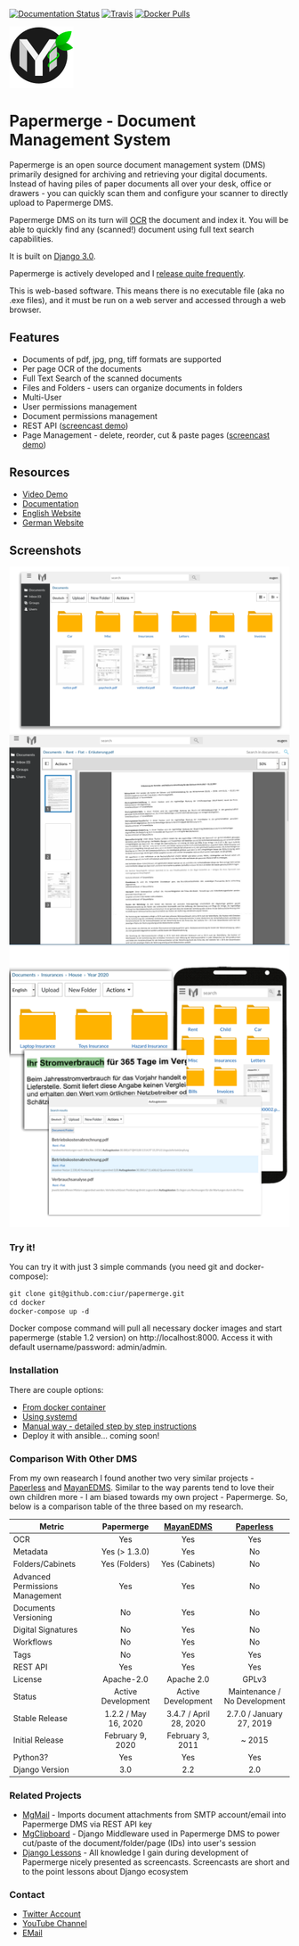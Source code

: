 [![Documentation Status](https://readthedocs.org/projects/papermerge/badge/?version=latest)](https://papermerge.readthedocs.io/en/latest/?badge=latest)
[![Travis](https://travis-ci.com/ciur/papermerge.svg?branch=master)](https://travis-ci.com/github/ciur/papermerge)
[![Docker Pulls](https://img.shields.io/docker/pulls/eugenci/papermerge)](https://hub.docker.com/r/eugenci/papermerge)

![Papermerge](./artwork/logo.png)

# Papermerge - Document Management System

Papermerge is an open source document management system (DMS) primarily
designed for archiving and retrieving your digital documents. Instead of
having piles of paper documents all over your desk, office or drawers - you
can quickly scan them and configure your scanner to directly upload to
Papermerge DMS.

Papermerge DMS on its turn will
[OCR](https://en.wikipedia.org/wiki/Optical_character_recognition) the
document and index it. You will be able to quickly find any (scanned!)
document using full text search capabilities.

It is built on [Django 3.0](https://www.djangoproject.com/).

Papermerge is actively developed and I [release quite frequently](https://github.com/ciur/papermerge/releases).

This is web-based software. This means there is no executable file (aka no
.exe files), and it must be run on a web server and accessed through a web
browser.

## Features
    
* Documents of pdf, jpg, png, tiff formats are supported
* Per page OCR of the documents
* Full Text Search of the scanned documents
* Files and Folders - users can organize documents in folders
* Multi-User
* User permissions management
* Document permissions management
* REST API ([screencast demo](https://vimeo.com/391436134))
* Page Management - delete, reorder, cut & paste pages ([screencast demo](https://www.youtube.com/watch?v=CRhUpPqCI64))

## Resources

 * [Video Demo](https://www.youtube.com/watch?v=U_x8fOhuMTI)
 * [Documentation](https://papermerge.readthedocs.io/)
 * [English Website](https://papermerge.com)
 * [German Website](https://papermerge.de)


## Screenshots

![Screenshot 01](./screenshots/screenshot01.png)
![Screenshot 02](./screenshots/screenshot02.png)
![Screenshot 03](./screenshots/screenshot03.png)

### Try it!

You can try it with just 3 simple commands (you need git and docker-compose):

    git clone git@github.com:ciur/papermerge.git
    cd docker
    docker-compose up -d

Docker compose command will pull all necessary docker images and start
papermerge (stable 1.2 version) on http://localhost:8000. Access it with
default username/password: admin/admin.

### Installation

There are couple options:
    
* [From docker container](https://papermerge.readthedocs.io/en/latest/setup/docker.html)
* [Using systemd](https://papermerge.readthedocs.io/en/latest/setup/systemd.html)
* [Manual way - detailed step by step instructions](https://papermerge.readthedocs.io/en/latest/setup/manual_way.html)
* Deploy it with ansible... coming soon!

### Comparison With Other DMS

From my own reasearch I found another two very similar projects - [Paperless](https://github.com/the-paperless-project/paperless) and [MayanEDMS](https://www.mayan-edms.com/). Similar to the way parents tend to love their own children more - I am biased towards my own project - Papermerge. So, below is a comparison table of the three based on my research.

|  Metric  | Papermerge | [MayanEDMS](https://www.mayan-edms.com/) | [Paperless](https://github.com/the-paperless-project/paperless)         
|----------|:-----------:|:---------------------------------------:|:---------------:|
|OCR   | Yes | Yes | Yes |
|Metadata |  Yes (> 1.3.0) | Yes | No |
|Folders/Cabinets| Yes (Folders) | Yes (Cabinets) | No |
|Advanced Permissions Management | Yes | Yes | No |
|Documents Versioning| No | Yes | No | 
|Digital Signatures | No | Yes | No |
|Workflows| No | Yes | No |
|Tags     | No | Yes | Yes |
|REST API | Yes | Yes | Yes |
|License  | Apache-2.0 | Apache 2.0 | GPLv3 |
|Status| Active Development | Active Development | Maintenance / No Development| 
|Stable Release | 1.2.2 / May 16, 2020 | 3.4.7 / April 28, 2020 | 2.7.0 / January 27, 2019 |
|Initial Release| February 9, 2020 | February 3, 2011 | ~ 2015 |
|Python3?| Yes | Yes | Yes|
|Django Version| 3.0 | 2.2 | 2.0|


### Related Projects

* [MgMail](https://github.com/papermerge/mg-mail) - Imports document attachments from SMTP account/email into Papermerge DMS via REST API key
* [MgClipboard](https://github.com/papermerge/mg-clipboard) - Django Middleware used in Papermerge DMS to power cut/paste of the document/folder/page (IDs) into user's session
* [Django Lessons](https://django-lessons.com) - All knowledge I gain during development of Papermerge nicely presented as screencasts. Screencasts are short and to the point lessons about Django ecosystem


### Contact 

* [Twitter Account](https://twitter.com/papermerge)
* [YouTube Channel](https://www.youtube.com/channel/UC8KjEsDexEERBw_-VyDbWDg)
* [EMail](mailto:eugen@papermerge.com)


